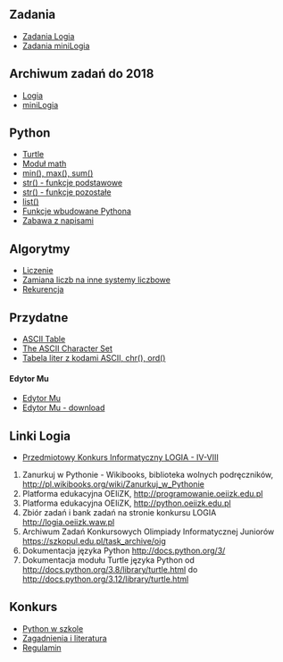 ## Zadania
- [Zadania Logia](Zadania-Logia/zadania-logia.md)
- [Zadania miniLogia](Zadania-miniLogia/zadania-minilogia.md)

## Archiwum zadań do 2018
- [Logia](https://logia.oeiizk.waw.pl/logia/)
- [miniLogia](https://minilogia.oeiizk.waw.pl/#!/zadania)


## Python
- [Turtle](Python/turtle.md)
- [Moduł math](Python/math.md)
- [min(), max(), sum()](Python/min_max_sum.md)
- [str() - funkcje podstawowe](Python/str_podstawowe.md)
- [str() - funkcje pozostałe](Python/str_pozostale.md)
- [list()](Python/list.md)
- [Funkcje wbudowane Pythona](Python/wbudowane.md)
- [Zabawa z napisami](Python/zabawa_z_napisami.md)


## Algorytmy
- [Liczenie](Algorytmy/liczenie.md)
- [Zamiana liczb na inne systemy liczbowe](Algorytmy/zamiana_liczb.md)
- [Rekurencja](Algorytmy/rekurencja.md)

## Przydatne
- [ASCII Table](https://www.ascii-code.com)
- [The ASCII Character Set](https://www.w3schools.com/charsets/ref_html_ascii.asp)
- [Tabela liter z kodami ASCII, chr(), ord()](Przydatne/ascii.md)

#### Edytor Mu
- [Edytor Mu](https://codewith.mu/en/)
- [Edytor Mu - download](https://codewith.mu/en/download)

## Linki Logia
- [Przedmiotowy Konkurs Informatyczny LOGIA - IV-VIII](https://logia.oeiizk.waw.pl/)
1. Zanurkuj w Pythonie - Wikibooks, biblioteka wolnych podręczników, http://pl.wikibooks.org/wiki/Zanurkuj_w_Pythonie
2. Platforma edukacyjna OEIiZK, http://programowanie.oeiizk.edu.pl
3. Platforma edukacyjna OEIiZK, http://python.oeiizk.edu.pl
4. Zbiór zadań i bank zadań na stronie konkursu LOGIA http://logia.oeiizk.waw.pl
5. Archiwum Zadań Konkursowych Olimpiady Informatycznej Juniorów https://szkopul.edu.pl/task_archive/oig
6. Dokumentacja języka Python http://docs.python.org/3/
7. Dokumentacja modułu Turtle języka Python od http://docs.python.org/3.8/library/turtle.html do http://docs.python.org/3.12/library/turtle.html

## Konkurs
- [Python w szkole](https://python.oeiizk.waw.pl/#)
- [Zagadnienia i literatura](https://colab.research.google.com/drive/1bYG1s-ZApNsYuvoU1UQm2comVPME8Kc1)
- [Regulamin](https://colab.research.google.com/drive/1yYtOfxy1O7pjLG4NPjwwoCdY6rIeeEek)

